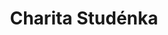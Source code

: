 ---
id: 982f77d4-0e53-4000-bc50-f5f729609fb5
title: "Charita Studénka"
price: 10000
year: 2019
description: "Domov pro seniory – podpora záměru postavit novou budovu"
kouskovani: true
locationName: undefined
position:
  lng: 18.036382518003595
  lat: 49.7177888394657
---